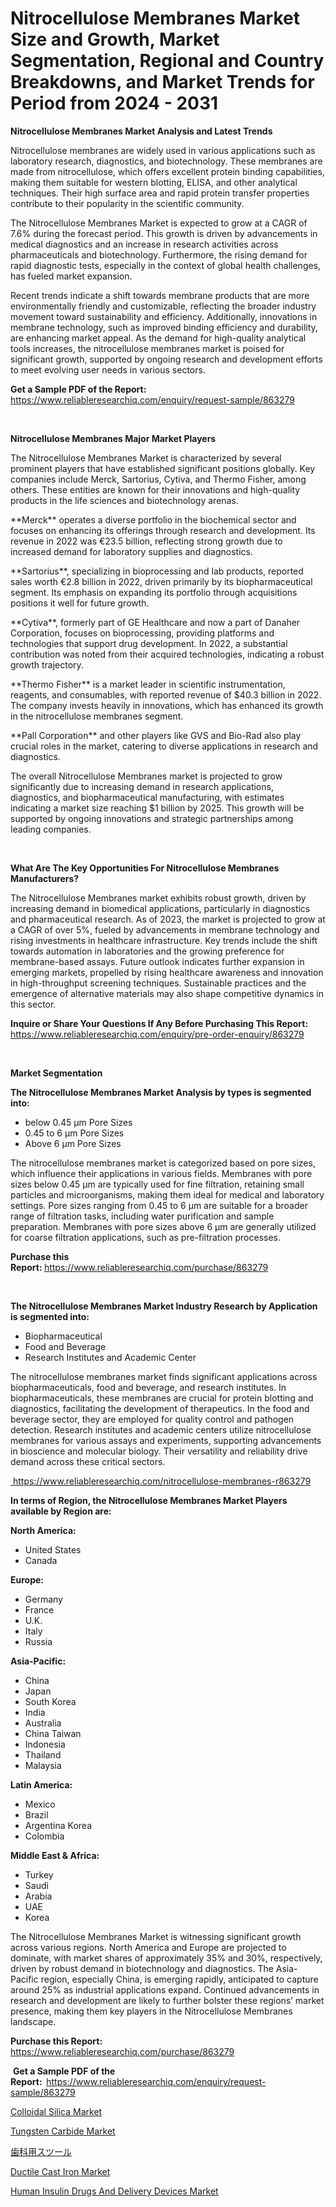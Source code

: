 <p><h1>Nitrocellulose Membranes Market Size and Growth, Market Segmentation, Regional and Country Breakdowns, and Market Trends for Period from 2024 -  2031</h1></p><p><strong>Nitrocellulose Membranes Market Analysis and Latest Trends</strong></p>
<p><p>Nitrocellulose membranes are widely used in various applications such as laboratory research, diagnostics, and biotechnology. These membranes are made from nitrocellulose, which offers excellent protein binding capabilities, making them suitable for western blotting, ELISA, and other analytical techniques. Their high surface area and rapid protein transfer properties contribute to their popularity in the scientific community.</p><p>The Nitrocellulose Membranes Market is expected to grow at a CAGR of 7.6% during the forecast period. This growth is driven by advancements in medical diagnostics and an increase in research activities across pharmaceuticals and biotechnology. Furthermore, the rising demand for rapid diagnostic tests, especially in the context of global health challenges, has fueled market expansion. </p><p>Recent trends indicate a shift towards membrane products that are more environmentally friendly and customizable, reflecting the broader industry movement toward sustainability and efficiency. Additionally, innovations in membrane technology, such as improved binding efficiency and durability, are enhancing market appeal. As the demand for high-quality analytical tools increases, the nitrocellulose membranes market is poised for significant growth, supported by ongoing research and development efforts to meet evolving user needs in various sectors.</p></p>
<p><strong>Get a Sample PDF of the Report:&nbsp;</strong> <a href="https://www.reliableresearchiq.com/enquiry/request-sample/863279?utm_campaign=101&utm_medium=2&utm_source=Github&utm_content=ia&utm_term=09112024&utm_id=nitrocellulose-membranes">https://www.reliableresearchiq.com/enquiry/request-sample/863279</a></p>
<p>&nbsp;</p>
<p><strong>Nitrocellulose Membranes Major Market Players</strong></p>
<p><p>The Nitrocellulose Membranes Market is characterized by several prominent players that have established significant positions globally. Key companies include Merck, Sartorius, Cytiva, and Thermo Fisher, among others. These entities are known for their innovations and high-quality products in the life sciences and biotechnology arenas. </p><p>**Merck** operates a diverse portfolio in the biochemical sector and focuses on enhancing its offerings through research and development. Its revenue in 2022 was €23.5 billion, reflecting strong growth due to increased demand for laboratory supplies and diagnostics.</p><p>**Sartorius**, specializing in bioprocessing and lab products, reported sales worth €2.8 billion in 2022, driven primarily by its biopharmaceutical segment. Its emphasis on expanding its portfolio through acquisitions positions it well for future growth.</p><p>**Cytiva**, formerly part of GE Healthcare and now a part of Danaher Corporation, focuses on bioprocessing, providing platforms and technologies that support drug development. In 2022, a substantial contribution was noted from their acquired technologies, indicating a robust growth trajectory.</p><p>**Thermo Fisher** is a market leader in scientific instrumentation, reagents, and consumables, with reported revenue of $40.3 billion in 2022. The company invests heavily in innovations, which has enhanced its growth in the nitrocellulose membranes segment.</p><p>**Pall Corporation** and other players like GVS and Bio-Rad also play crucial roles in the market, catering to diverse applications in research and diagnostics.</p><p>The overall Nitrocellulose Membranes market is projected to grow significantly due to increasing demand in research applications, diagnostics, and biopharmaceutical manufacturing, with estimates indicating a market size reaching $1 billion by 2025. This growth will be supported by ongoing innovations and strategic partnerships among leading companies.</p></p>
<p>&nbsp;</p>
<p><strong>What Are The Key Opportunities For Nitrocellulose Membranes Manufacturers?</strong></p>
<p><p>The Nitrocellulose Membranes market exhibits robust growth, driven by increasing demand in biomedical applications, particularly in diagnostics and pharmaceutical research. As of 2023, the market is projected to grow at a CAGR of over 5%, fueled by advancements in membrane technology and rising investments in healthcare infrastructure. Key trends include the shift towards automation in laboratories and the growing preference for membrane-based assays. Future outlook indicates further expansion in emerging markets, propelled by rising healthcare awareness and innovation in high-throughput screening techniques. Sustainable practices and the emergence of alternative materials may also shape competitive dynamics in this sector.</p></p>
<p><strong>Inquire or Share Your Questions If Any Before Purchasing This Report:</strong> <a href="https://www.reliableresearchiq.com/enquiry/pre-order-enquiry/863279?utm_campaign=101&utm_medium=2&utm_source=Github&utm_content=ia&utm_term=09112024&utm_id=nitrocellulose-membranes">https://www.reliableresearchiq.com/enquiry/pre-order-enquiry/863279</a></p>
<p>&nbsp;</p>
<p><strong>Market Segmentation</strong></p>
<p><strong>The Nitrocellulose Membranes Market Analysis by types is segmented into:</strong></p>
<p><ul><li>below 0.45 µm Pore Sizes</li><li>0.45 to 6 µm Pore Sizes</li><li>Above 6 µm Pore Sizes</li></ul></p>
<p><p>The nitrocellulose membranes market is categorized based on pore sizes, which influence their applications in various fields. Membranes with pore sizes below 0.45 µm are typically used for fine filtration, retaining small particles and microorganisms, making them ideal for medical and laboratory settings. Pore sizes ranging from 0.45 to 6 µm are suitable for a broader range of filtration tasks, including water purification and sample preparation. Membranes with pore sizes above 6 µm are generally utilized for coarse filtration applications, such as pre-filtration processes.</p></p>
<p><strong>Purchase this Report:&nbsp;</strong><a href="https://www.reliableresearchiq.com/purchase/863279?utm_campaign=101&utm_medium=2&utm_source=Github&utm_content=ia&utm_term=09112024&utm_id=nitrocellulose-membranes">https://www.reliableresearchiq.com/purchase/863279</a></p>
<p>&nbsp;</p>
<p><strong>The Nitrocellulose Membranes Market Industry Research by Application is segmented into:</strong></p>
<p><ul><li>Biopharmaceutical</li><li>Food and Beverage</li><li>Research Institutes and Academic Center</li></ul></p>
<p><p>The nitrocellulose membranes market finds significant applications across biopharmaceuticals, food and beverage, and research institutes. In biopharmaceuticals, these membranes are crucial for protein blotting and diagnostics, facilitating the development of therapeutics. In the food and beverage sector, they are employed for quality control and pathogen detection. Research institutes and academic centers utilize nitrocellulose membranes for various assays and experiments, supporting advancements in bioscience and molecular biology. Their versatility and reliability drive demand across these critical sectors.</p></p>
<p><a href="https://www.reliableresearchiq.com/nitrocellulose-membranes-r863279?utm_campaign=101&utm_medium=2&utm_source=Github&utm_content=ia&utm_term=09112024&utm_id=nitrocellulose-membranes">&nbsp;https://www.reliableresearchiq.com/nitrocellulose-membranes-r863279</a></p>
<p><strong>In terms of Region, the Nitrocellulose Membranes Market Players available by Region are:</strong></p>
<p>
    <p> <strong> North America: </strong>
        <ul>
            <li>United States</li>
            <li>Canada</li>
        </ul>
        </p> 
    <p> <strong> Europe: </strong>
        <ul>
            <li>Germany</li>
            <li>France</li>
            <li>U.K.</li>
            <li>Italy</li>
            <li>Russia</li>
        </ul>
        </p> 
    <p> <strong> Asia-Pacific: </strong>
        <ul>
            <li>China</li>
            <li>Japan</li>
            <li>South Korea</li>
            <li>India</li>
            <li>Australia</li>
            <li>China Taiwan</li>
            <li>Indonesia</li>
            <li>Thailand</li>
            <li>Malaysia</li>
        </ul>
        </p> 
    <p> <strong> Latin America: </strong>
        <ul>
            <li>Mexico</li>
            <li>Brazil</li>
            <li>Argentina Korea</li>
            <li>Colombia</li>
        </ul>
        </p> 
    <p> <strong> Middle East & Africa: </strong>
        <ul>
            <li>Turkey</li>
            <li>Saudi</li>
            <li>Arabia</li>
            <li>UAE</li>
            <li>Korea</li>
        </ul>
    </p>
    </p>
<p><p>The Nitrocellulose Membranes Market is witnessing significant growth across various regions. North America and Europe are projected to dominate, with market shares of approximately 35% and 30%, respectively, driven by robust demand in biotechnology and diagnostics. The Asia-Pacific region, especially China, is emerging rapidly, anticipated to capture around 25% as industrial applications expand. Continued advancements in research and development are likely to further bolster these regions’ market presence, making them key players in the Nitrocellulose Membranes landscape.</p></p>
<p><strong>Purchase this Report: </strong><a href="https://www.reliableresearchiq.com/purchase/863279?utm_campaign=101&utm_medium=2&utm_source=Github&utm_content=ia&utm_term=09112024&utm_id=nitrocellulose-membranes">https://www.reliableresearchiq.com/purchase/863279</a></p>
<p>&nbsp;<strong>Get a Sample PDF of the Report:&nbsp;&nbsp;</strong><a href="https://www.reliableresearchiq.com/enquiry/request-sample/863279?utm_campaign=101&utm_medium=2&utm_source=Github&utm_content=ia&utm_term=09112024&utm_id=nitrocellulose-membranes">https://www.reliableresearchiq.com/enquiry/request-sample/863279</a></p>
<p><strong></strong></p>
<p><p><a href="https://github.com/cleora2ime/Market-Research-Report-List-1/blob/main/colloidal-silica-market.md?utm_campaign=101&utm_medium=2&utm_source=Github&utm_content=ia&utm_term=09112024&utm_id=nitrocellulose-membranes">Colloidal Silica Market</a></p><p><a href="https://github.com/ellenqyqdyches/Market-Research-Report-List-1/blob/main/tungsten-carbide-market.md?utm_campaign=101&utm_medium=2&utm_source=Github&utm_content=ia&utm_term=09112024&utm_id=nitrocellulose-membranes">Tungsten Carbide Market</a></p><p><a href="https://github.com/lababdou/Market-Research-Report-List-6/blob/main/869453722768.md?utm_campaign=101&utm_medium=2&utm_source=Github&utm_content=ia&utm_term=09112024&utm_id=nitrocellulose-membranes">歯科用スツール</a></p><p><a href="https://github.com/azucena6lzcou/Market-Research-Report-List-1/blob/main/ductile-cast-iron-market.md?utm_campaign=101&utm_medium=2&utm_source=Github&utm_content=ia&utm_term=09112024&utm_id=nitrocellulose-membranes">Ductile Cast Iron Market</a></p><p><a href="https://issuu.com/reportprime-2/docs/human-insulin-drugs-and-delivery-de_e99f98656f6b75?utm_campaign=101&utm_medium=2&utm_source=Github&utm_content=ia&utm_term=09112024&utm_id=nitrocellulose-membranes">Human Insulin Drugs And Delivery Devices Market</a></p></p>